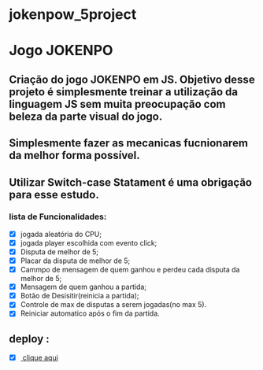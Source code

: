 ﻿# jokenpow_5project
 # Jogo JOKENPO
 
 ## Criação do jogo JOKENPO em JS. Objetivo desse projeto é simplesmente treinar a utilização da linguagem JS sem muita preocupação com beleza da parte visual do jogo. 
 ## Simplesmente fazer as mecanicas fucnionarem da melhor forma possível.
 ## Utilizar Switch-case Statament é uma obrigação para esse estudo.

### lista de Funcionalidades:

 - [X] jogada aleatória do CPU;
 - [X] jogada player escolhida com evento click;
 - [X] Disputa de melhor de 5;
 - [X] Placar da disputa de melhor de 5;
 - [X] Cammpo de mensagem de quem ganhou e perdeu cada disputa da melhor de 5;
 - [X] Mensagem de quem ganhou a partida;
 - [X] Botão de Desisitir(reinicia a partida);
 - [X] Controle de max de disputas a serem jogadas(no max 5).
 - [X] Reiniciar automatico após o fim da partida.

 ## deploy :
  - [X] <a href="https://jokenpow.netlify.app/"> clique aqui</a>
